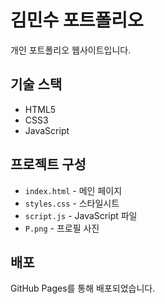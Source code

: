 # 김민수 포트폴리오

개인 포트폴리오 웹사이트입니다.

## 기술 스택
- HTML5
- CSS3
- JavaScript

## 프로젝트 구성
- `index.html` - 메인 페이지
- `styles.css` - 스타일시트
- `script.js` - JavaScript 파일
- `P.png` - 프로필 사진

## 배포
GitHub Pages를 통해 배포되었습니다.
